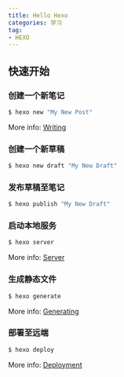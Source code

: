 ```yaml
---
title: Hello Hexo
categories: 学习
tag:
- HEXO
---
```

## 快速开始

### 创建一个新笔记

``` bash
$ hexo new "My New Post"
```

More info: [Writing](https://hexo.io/docs/writing.html)

### 创建一个新草稿

``` bash
$ hexo new draft "My New Draft"
```

### 发布草稿至笔记

```bash
$ hexo publish "My New Draft"
```

### 启动本地服务

``` bash
$ hexo server
```

More info: [Server](https://hexo.io/docs/server.html)

### 生成静态文件

``` bash
$ hexo generate
```

More info: [Generating](https://hexo.io/docs/generating.html)

### 部署至远端

``` bash
$ hexo deploy
```

More info: [Deployment](https://hexo.io/docs/one-command-deployment.html)
